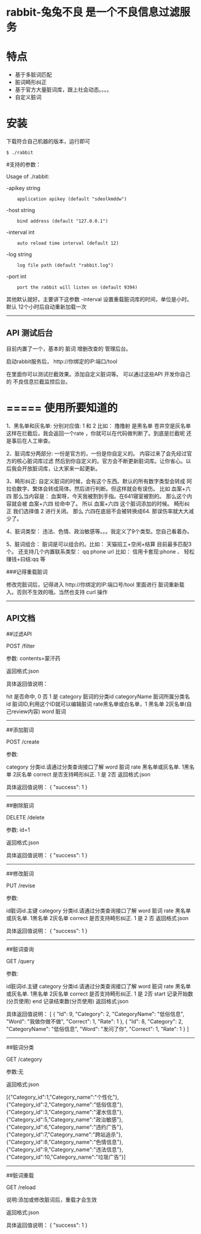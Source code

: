 
rabbit-兔兔不良 是一个不良信息过滤服务
============


特点
=============

* 基于多脏词匹配
* 脏词畸形纠正
* 基于官方大量脏词库，跟上社会动态。。。。
* 自定义脏词


安装
============

下载符合自己机器的版本，运行即可


    $ ./rabbit


#支持的参数：


Usage of ./rabbit:

  -apikey string

        application apikey (default "sdeolkmddw")

  -host string

        bind address (default "127.0.0.1")

  -interval int

        auto reload time interval (default 12)

  -log string

        log file path (default "rabbit.log")

  -port int

        port the rabbit will listen on (default 9394)



其他默认就好。主要讲下这参数
    -interval 设置重载脏词库的时间，单位是小时。默认 12个小时后自动重新加载一次



-------------------
API 测试后台
-------------------

目前内置了一个，基本的 脏词 增删改查的 管理后台。

启动rabbit服务后， http://你绑定的IP:端口/tool   

在里面你可以测试拦截效果。添加自定义脏词等。 可以通过这些API 开发你自己的 不良信息拦截监控后台。


=====
使用所要知道的
=====


1、黑名单和灰名单: 分别对应值: 1 和 2   比如： 撸撸射 是黑名单  苍井空是灰名单 
这样在拦截后，我会返回一个rate ，你就可以在代码做判断了。到底是拦截呢 还是事后在人工审查。


2、脏词库分两部分: 一份是官方的，一份是你自定义的。 内容过来了会先经过官方的核心脏词库过滤 然后到你自定义的。官方会不断更新脏词库。让你省心。以后我会开放脏词库，让大家来一起更新。

3、畸形纠正:  自定义脏词的时候，会有这个东西。默认的所有数字类型会转成 阿拉伯数字、繁体会转成简体。然后进行判断。但这样就会有误伤。 比如  血案+六四  那么当内容是： 血案呀，今天我被割到手指。在641寝室被割的。   那么这个内容就会被 血案+六四 给命中了。 所以  血案+六四 这个脏词添加的时候。  畸形纠正 我们选择值 2  进行关闭。 那么  六四在底层不会被转换成64. 那误伤率就大大减少了。

4、脏词类型：  违法、色情、政治敏感等。。。我定义了9个类型。您自己看着办。

5、脏词组合：  脏词是可以组合的。比如：  天猫招工+空闲+结算   目前最多匹配3个。  还支持几个内置联系类型： qq  phone  url   比如：  信用卡套现:phone  、 轻松赚钱+曰结:qq  等 



###记得重载脏词

修改完脏词后，记得进入  http://你绑定的IP:端口号/tool  里面进行 脏词重新载入。否则不生效的哦。当然也支持 curl 操作


--------
API文档
--------

##过滤API

POST /filter

参数: contents=蒙汗药

返回格式:json

具体返回值说明：

hit 是否命中, 0 否 1 是
category 脏词的分类id
categoryName 脏词所属分类名
id 脏词ID,利用这个ID就可以编辑脏词
rate黑名单或白名单，1 黑名单 2灰名单(自己review内容)
word 脏词

--------

##添加脏词

POST /create

参数:

category 分类id.请通过分类查询接口了解
word 脏词
rate 黑名单或灰名单. 1黑名单 2灰名单
correct 是否支持畸形纠正. 1 是 2否
返回格式:json

具体返回值说明： { "success": 1 }

--------

##删除脏词

DELETE /delete

参数: id=1

返回格式:json

具体返回值说明： { "success": 1 }


--------

##修改脏词

PUT /revise

参数:

id脏词id.主键
category 分类id.请通过分类查询接口了解
word 脏词
rate 黑名单或灰名单. 1黑名单 2灰名单
correct 是否支持畸形纠正. 1 是 2 否
返回格式:json

具体返回值说明： { "success": 1 }

--------

##脏词查询

GET /query

参数:

id脏词id.主键
category 分类id.请通过分类查询接口了解
word 脏词
rate 黑名单或灰名单. 1黑名单 2灰名单
correct 是否支持畸形纠正. 1 是 2否
start 记录开始数(分页使用)
end 记录结束数(分页使用)
返回格式:json

具体返回值说明： [ { "Id": 9, "Category": 2, "CategoryName": "低俗信息", "Word": "我做你做不做", "Correct": 1, "Rate": 1 }, { "Id": 8, "Category": 2, "CategoryName": "低俗信息", "Word": "发问了你", "Correct": 1, "Rate": 1 } ]

--------

##脏词分类

GET /category

参数:无

返回格式:json

[{"Category_id":1,"Category_name":"个性化"},{"Category_id":2,"Category_name":"低俗信息"},{"Category_id":3,"Category_name":"灌水信息"},{"Category_id":5,"Category_name":"政治敏感"},{"Category_id":6,"Category_name":"违约广告"},{"Category_id":7,"Category_name":"跨站追杀"},{"Category_id":8,"Category_name":"色情信息"},{"Category_id":9,"Category_name":"违法信息"},{"Category_id":10,"Category_name":"垃圾广告"}]


--------

##脏词重载

GET /reload

说明:添加或修改脏词后，重载才会生效

返回格式:json

具体返回值说明： { "success": 1 }